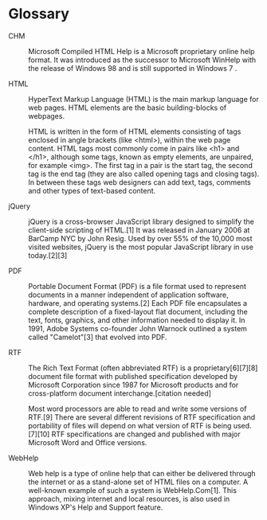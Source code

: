 # Glossary


<dl>
<a name="DF115844D7644E7AA26807DE549BA46C">
<dt>CHM</dt>
<dd>
<p>
Microsoft Compiled HTML Help is a  <a name="http://en.wikipedia.org/wiki/Microsoft"> Microsoft  proprietary  <a name="http://en.wikipedia.org/wiki/Online_help"> online help  format. It was introduced as the successor to  <a name="http://en.wikipedia.org/wiki/Microsoft_WinHelp"> Microsoft WinHelp  with the release of  <a name="http://en.wikipedia.org/wiki/Windows_98"> Windows 98  and is still supported in  <a name="http://en.wikipedia.org/wiki/Windows_7"> Windows 7 .
</p>
</dd>
<a name="7BE7B180A48E43A28DBC93D163B29FF0">
<dt>HTML</dt>
<dd>
<p>
HyperText Markup Language (HTML) is the main markup language for web pages. HTML elements are the basic building-blocks of webpages.
</p>
<p>

</p>
<p>
HTML is written in the form of HTML elements consisting of tags enclosed in angle brackets (like &lt;html&gt;), within the web page content. HTML tags most commonly come in pairs like &lt;h1&gt; and &lt;/h1&gt;, although some tags, known as empty elements, are unpaired, for example &lt;img&gt;. The first tag in a pair is the start tag, the second tag is the end tag (they are also called opening tags and closing tags). In between these tags web designers can add text, tags, comments and other types of text-based content.
</p>
</dd>
<a name="E0A751EEC5D0486C985A045AC5BB954E">
<dt>jQuery</dt>
<dd>
<p>
jQuery is a cross-browser JavaScript library designed to simplify the client-side scripting of HTML.[1] It was released in January 2006 at BarCamp NYC by John Resig. Used by over 55% of the 10,000 most visited websites, jQuery is the most popular JavaScript library in use today.[2][3]
</p>
</dd>
<a name="405C71B3CFAE4136888DD3D4541C4B6A">
<dt>PDF</dt>
<dd>
<p>
Portable Document Format (PDF) is a file format used to represent documents in a manner independent of application software, hardware, and operating systems.[2] Each PDF file encapsulates a complete description of a fixed-layout flat document, including the text, fonts, graphics, and other information needed to display it. In 1991, Adobe Systems co-founder John Warnock outlined a system called "Camelot"[3] that evolved into PDF.
</p>
</dd>
<a name="E3E96005BEA34DE5BAB5595CD059DF88">
<dt>RTF</dt>
<dd>
<p>
The Rich Text Format (often abbreviated RTF) is a proprietary[6][7][8] document file format with published specification developed by Microsoft Corporation since 1987 for Microsoft products and for cross-platform document interchange.[citation needed]
</p>
<p>

</p>
<p>
Most word processors are able to read and write some versions of RTF.[9] There are several different revisions of RTF specification and portability of files will depend on what version of RTF is being used.[7][10] RTF specifications are changed and published with major Microsoft Word and Office versions.
</p>
</dd>
<a name="AB9A1ABCE6854869A6EC296088693F70">
<dt>WebHelp</dt>
<dd>
<p>
Web help is a type of online help that can either be delivered through the internet or as a stand-alone set of HTML files on a computer. A well-known example of such a system is WebHelp.Com[1]. This approach, mixing internet and local resources, is also used in Windows XP's Help and Support feature.
</p>
</dd>
</dl>

